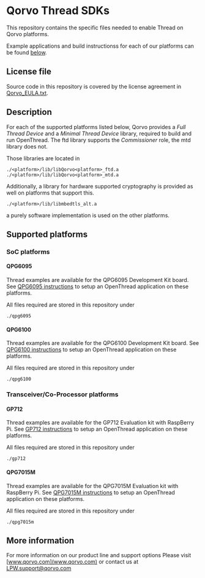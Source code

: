 # Qorvo Thread SDKs

This repository contains the specific files needed to enable Thread on Qorvo platforms.

Example applications and build instructionss for each of our platforms can be found [below](#supported-platforms).

## License file

Source code in this repository is covered by the license agreement in [Qorvo_EULA.txt](Qorvo_EULA.txt).

## Description

For each of the supported platforms listed below, Qorvo provides a *Full Thread Device* and a *Minimal Thread Device* library,
required to build and run OpenThread. The ftd library supports the *Commissioner* role, the mtd library does not.

Those libraries are located in

    ./<platform>/lib/libQorvo<platform>_ftd.a
    ./<platform>/lib/libQorvo<platform>_mtd.a

Additionally, a library for hardware supported cryptography is provided as well on platforms that support this.

    ./<platform>/lib/libmbedtls_alt.a

a purely software implementation is used on the other platforms.

## Supported platforms

### SoC platforms

#### QPG6095

Thread examples are available for the QPG6095 Development Kit board. See [QPG6095 instructions](qpg6095/doc/README.md) to setup an OpenThread application on these platforms.

All files required are stored in this repository under

    ./qpg6095

#### QPG6100

Thread examples are available for the QPG6100 Development Kit board. See [QPG6100 instructions](qpg6100/doc/README.md) to setup an OpenThread application on these platforms.

All files required are stored in this repository under

    ./qpg6100

### Transceiver/Co-Processor platforms

#### GP712

Thread examples are available for the GP712 Evaluation kit with RaspBerry Pi. See [GP712 instructions](gp712/doc/README.md) to setup an OpenThread application on these platforms.

All files required are stored in this repository under

    ./gp712

#### QPG7015M

Thread examples are available for the QPG7015M Evaluation kit with RaspBerry Pi. See [QPG7015M instructions](qpg7015m/doc/README.md) to setup an OpenThread application on these platforms.

All files required are stored in this repository under

    ./qpg7015m

## More information

For more information on our product line and support options
Please visit [www.qorvo.com](www.qorvo.com)
or contact us at <LPW.support@qorvo.com>
